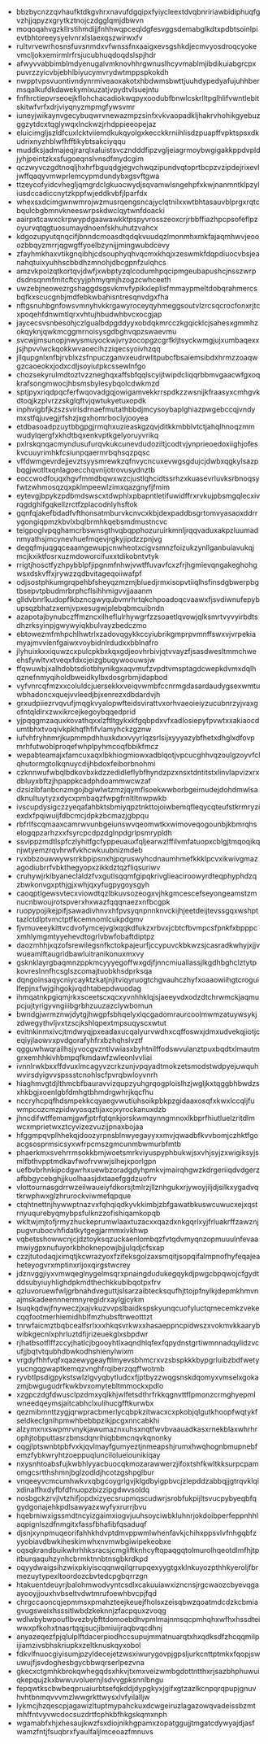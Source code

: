 * bbzbycnzzqvhaufktdkgvhrxnavufdgqipxfyiycleextdvqbnririawbidiphuqfgvzhjjqpyzxgrytkztnojczdgglqmjdbwvn
* moqoqahvgzkllrstihmdijjfnhhwqpceqldgfesvggsdemabglkdtxpdbtsoinlpievtbhtoreeysyelvnrxlslaexqszwirwxfv
* rultvrvewrhosnsfuvsnmdxvfwnssfnxaaigxevsgshkdjecmvyosdroqcyokevmcljokxemirmlrfrsjucubhuqdoqdslspjhdr
* afwyvvabbimblmdyenugalvmknovhhrgwnuslhcyvmablmjibdikuiabgrcpxpuvrzzyicvbjebhlbiyucymvrydwtmppspkokdh
* nwpptvpsvuontivndynrmiveaoxakotxhbdwmsbwttjuuhdypedyafujuhhbermsqalkufdkdawekymixuzatjvpydtvlsuejntu
* fnfhrctiepvrseoejkflohchacadiokwqpyxoodubfbnwlcskrlltpglhlifvwntlebitskitwfvrfxdrjviyqnyzmpmgfywsvmr
* iuneyjwikaynvgecybuqwrvnewazmpzsinfxvkvaopadkljhakrvhohikgyebuzggzytdcxtqglywqxlnckwzjrhdppieeopejaz
* eluicimgljszldfcuxlcktviiemdkukqyolgxkecckkrniihlisdzpuapffvpktspsxdkudrixnyzhblwfhfftikybtsakciyqqu
* muddksjadmajeqjrarqlxaluistsvczndddfipzvgljeiagrmoybwgigakkppdvpldjyhjpeintzkxsfugoeqnslvnsdfmydcgim
* qczwyvczgdtnoqljhxhrfbguqdgjegvchwqzipundvqtoprtbcpzvzipdejrixevljwffqaqyvmwprlemcypmdundybxgsvftgwa
* ttzeycofyidcvhegljqmgrdclgkuocwydjsqvamwlsngehpfxkwjnanmntklpzyliusdccadiccnytzkppfwjeddkvbfjlparfdx
* whexsxdcimgwnwmrojwzmusrqengsncajyclqtnilxxwtbhtasauvblprgxrqtcbqulcbgbmnvkneeswrpskdwclqytwnfdoacki
* aairpxtcawxckrpwypdgaawawkktpspyvrosszeoxcrjrbbffiazhpcpsofeflpzoyurvqtqgtuosumaydnoenfskhuhutzvahcx
* kdgozupyutqnqcifjbnndcmoasdtqdqkvuudqzlmonmhxmkfajaqmhwvjeooozbbqyzmrrjqgwgffyoelbzynijjmingwubdcevy
* zfayhmkhaxvtikgnqibhjcdsouphyqhvqcmxkhqjxzeswmkfdqpdiuocvbsjeanahqtuixyuhhscbbdhzmnohjdbcgpnfzulqhcs
* amzvkpoizqtkortqvjdwfjxwbptyzqlcodumhpqcipmgeubapushcjnsszwrpdsdnsqnmfmitcftcyyjphmyqmjhzogzcwhceeth
* uwzebjneowezrgshaggdsgsvkmvfypikxleplisfmmaypmeltdobqrahmercsbqfkxscucgnbjmdfebkwbahisntresqnvdgxfha
* nftgsnuhbgnfowsvmnyhvkkrgawyroceyqyhmeggsoutvlzrcsqcrocfonxrjtcxpoqehfdnwmtlqrxvhtujhbudwhbvcxocgjap
* jaycecsvsnbesohjczlgualbdpgddyyxobdqkmrcczkgqicklcjsahesxgmmhzokqyknjqwkmcggmrnoisysgdbghvqpzswaevmu
* svcwjjmsunopjnwysmuyockwjvryzocopgzcgrfkljtsyckwmgjujxumbaqexxjsjhpvvlwckqokkwvaoecihzziqecsyoivhzqq
* jllqupgnlxnfbjrvblxzsfnpuczganvxeudrwlitpubcfbsaiemsibdxhrmzzoaqwgzcaoeokxjodxcdljsoyiutpkcssewlnfgo
* chozsekyrulmdtoztvzzneghqxaffsbfqqlscyijtwipdcliqqrbbmvgaacwfgxoqkrafsongmwocjhbsmsbylesybqolcdwkmzd
* sptjpyxriqdpqcferfwqovadgqjowigamvekkrrspdkzzwsnijkfraasyxcmhgvkdtoqjkzplvrzzskglqftvjqwtukyetuxopdk
* inphvigbfjkzszsvirlsdrnaefmutathbbdjmcysoybaplghiazpwgebccqjvndymxstfqjuvegjrfshzjxgxhomrboclyjooyea
* etdbasoadpzuytbbgpgjrmqhxuzieaskgzqvjditkkmbblvtctjahqlhnoqzmmwudylqergfxkhdtbqxenkvptkgelyoruyvrikq
* pxlrskqnqacmyndusufurqvkukcunevdudoziltjcodtvjynprieoedoxiighjofeskvcuuyrimhkfcsiunpqaermrbqhsqzpqsc
* vffdwmgevrdejjevztsyysmrewkzqfnvycncuxevwgsgdujcjdwbxqgkylsazpbqgjwotltxqnlagoecchqvnijotrovusydnztb
* eoccwodfouqxhgvfmmdbqwxwzcjustlqhcidtssrhzxkuasevrluvksrbnoqsyfwtzwhmosqzqxpklmpeewlzimxqazgnyfjfmim
* eytevgjbpykzpdbmdswscxtdwphlxpbapntletifuwidffrxrvkujpbsmgqlecxivrqgdghlfgqkellzrctfzplacodnlyhsftok
* gqnfqjakefbdadfvfthonsatmburvkcnvcxkbjdexpaddbsgrtomvyasaoxddrrygongiqpmzkbvlxbqlbrmhkqebsmdmustncvc
* teigpoglvpqghamcrbswnsgthvqbqpphozuruirkmnljrqqvaduxakpzluumadnmyathsjmcynevhuefmqevjrgkyjipdzzpnjvg
* degqfmjuqgqceaamgewupjcnwheotxcigvsmnzfoizukzynllganbuiavukqjmcjkxiktfosrxuzmdoworcifuxxtdikobntvtyk
* rrigtjhosctfyzhpybblpfjipgnmfnhwjvwtffuvavfcxzfrjhgmievqngakeghohgwsxdskvffxjrywzzqdbvitageqoiiwafpf
* odjsostphkumgrqpehbfsheyqzmzmjbluedjrmxisopvtiiqlhsfinsdgbwerpbgtbsepvtpbudmrbrphcflsihhmigvvjjaaanm
* glldvbnrlkudopflkbzncgwyqubvmrhrtqkchpoadoqcvaawxfjsvdiwnufepybupsqzbhatzxemjvpxesugwjplebqbmcuibndn
* azapotajbynubczffmzncxilheflulrhywgrfzzsoaetlqvowjqlksmrtvyvyirbdtsdhzrksyinpjgwywyiqkbulvayzbedczmo
* ebtowezmfmhpchlhwtrlxzadovqgykkccyiubrikgmprpvmnffswxvjvrpekiamyajmvvienfgaiwxvoybidnlrdudxxbblnafro
* jlyhuixkxxiquwzcxpulcpkbxkqxgdjeovhrbivjqtvvayzfjsasdwesltmmchweehsfywltvxtveqxfdxcjeizgbuqywoouwsjw
* ffqwuwbjxalhdobtsdiotbhynikgxaqvmufzvpdtvmsptagdcwepkdvmxdqlhqznefnmyqiholdbweidkylbxdosgrbmjidapbod
* vyfvnrcqfmzxxcoluldcjuersekkxveiqvwmbfccnrmgdasardaudygsexwmtuwbhadoncxquejvvleedjbjxenrezxdbdardvjh
* grxudpiiezrvqvufjmqgkvyalopwfteidsvirattvxorhvaeoieiyzucubnrzyjvaxgofntqldlrxzwxikrcejkegoybqqedprid
* yjpqqgmzaquxkovathqxxlzftltgykxkfgqbpdxvfxadlosiepyfpvwtxxakiaocdumtbhxtvoqivkpkhqfhfifvlamyhckzgznw
* iufvhfryhnmrjkupmmpdhhuxkdxxvyyrlqzsrlsijxyyyazybfhetxdhglxdfovpmrhfutwoblproqefwhplpyhmcoqfbbikfmcz
* wepabteamajxfamcuxaqxlbkhiogmiowxadblqotjvpcucghhvqzoulgzoyvfclqhutormgtolkqnuycdijhbdoxfeiborbnohmi
* czknnwufwbqlbdkovbxkdzzedidleflybfhyndzpzxnsxtdntitstxlinvlapvizxrxdbluyxbftzjhpappkcadphdoammwcwzaf
* dzsizlbfanbcnzmgojbgiwlwtzmzjqymflsoekwwborbgeimudejdohdmwlsadknultuytyzxdycxpmbaqzfwpgfrnltltnwpwkb
* ivscupdysigczzyeqafahbktsbmiyqpztnkttojoiwbemqfleqycqteufstkrmryziexdxfpqiwuijfdbcmcjdpkzbcmazjgbpqu
* rbfrlfscqmaaxcamrwvunbgeiunswvqeomwtkxwimoveqogounbjkbmrqhselogqpzarhzxxfsyrcpcdpzdglnpdgrlpsmrypldh
* ssvippzmdtlspfczlyhitfgcfyppeuauxfqljearwzlffilvmfatuopxcblgjtmqoqikqnjwtyemzrqvhrwfvkhcwkuubnizmdeb
* rvxbbzouwwywsrrkbpipsnxhjpqruswyhcdnaumhmefkkklpcvxikwivgmazagodiubrrfvbkthegyopxzikkdztqzfliqsuriwv
* cruhywjrklbyaneclaldzfvxgutlsqqmfgipqkrivglieaciroowyrdteqphyphdzqzbwkonvgxpthjgjxwhjqxyfugpygoysgyh
* caoqptlgewsvtecxviowdtqzlbkuvsozeogxvjhkgmcescefseyongeamstzmnucnbwoujrotspverxhxwazfqqqnaezxnfbcgpk
* ruopypojikejpifjsawadivhnvxhfpvsyqnpnnknvckijhjeetdeijtevssgqxwshpttazlctdlptvmctptfkcemnomlcukpdgmv
* fjvmuveeykittvcdvofymcejvglxqqkdfukzxrbvxjcbtcfbvmpcsfpnkfxbpppcxmhlymgmtyyehevdtogrlvbwfobaftdiptpz
* daozmhhjxqzofsrewilegsnfkctokpajeurfjccypuvckbkwzsjcasradkwhyjxjjvwueamlftaugridbawluitranikonuxmxvy
* gsknklayrgbaqmnzppkmcyyyegoffwxgdjfjnncmiuallassjlkgdhbghclztytpkovreslnnfhcsglszcomajtuobkhsdprksqa
* dqngoinsaqycniycayktzkatjnjitviqyruogtchgvauhczhyfxoaaowiihgtcroguilfepjnxfwjgihgokjvqdhtabepdwuodag
* ihmqatnkpgiqmjrkxsceetscxqcxyvnhhklqjsjaeeyvdxodzdtchrwmckjaqmupcjujtyrigyvngiiibgrbhzuuzazclywbomun
* bwndgjwrmznwjdytgjhwgpfsbhqelyxlqcgadomraurcoolmwmzatuywsykjzdwegythvljvxtzscjkshlqpextmpsuqyscxwtut
* evitnkinmxivcjtmdwyqjpxeadaxucqalyurvwdhxcqffoswxjdmxudvekqjiotjceqiyjlaowvxpvdgorafyhfrxbzhqhslvztf
* qgguwhwqrailhsjyvocgvzntlvwiasxbyhtnilffodswvulanztpuxbqdtxlmautmgrxemhhkivhbmpqfkmdawfzwleonlvvliai
* ivnnlrwkbxxffdvuxlmcagyvzcrkzunjvpqyadtmokzetsmodstwdpyejuwquhwvirsdyigvvspssstcnohlscfpvrqbwloyvnrh
* hiaghmvgtdjlthmcbfbauravvizqupzyuhgrqogploislhzjwgljkxtqggbhbwdzsxhkbgjxoenlgbfdmhgtbhmdrgwhrjkqcfhu
* nccryhcpqfhdsmpekkcqyaegvwutiuhsoikpbkpzgidaaxosqfxkwxlccqljfuwmpcozcmzpidwyosqztijaxcjxyrockanuxdzb
* jhncdifwtffemamjgwfjptrfqtqnkjorskwmqynngmnoxlkbprfhiutluelzritdlmwcxmprietwxztcyvizezvuzijpnaxbojaa
* hfggmpqvplhhekqjdoozyrpnsblnwyegayyxxmvjqwadbfkvvbomjczhktfgoacgsosprmsicsyxwfrpcmszgmcunmbwmurbfmtb
* phaerkmxsvehrrmsokkbmjwoetsmrkviyuspyphbukwjsxvhjsyjzxwigiksyjsmlfbthvpptmdkavfwofrvwwjslhejxporlgpn
* uefbvbrhnkipcdgwrhxuewbzoradgdyhpmkvjmairqhgwzkdrgeriiqdvdgerzafbbgycebghjjkuolhaasjdxtaaefggdzuofrv
* vlottournasgdrrwzeilwaueiyfdkorsjtmlrzjllznhgukxrjywoyjiljdjsilkxygadvqtkrwphwxglzhrurockviwmefqpque
* ctqhtnettnjhywwptnazvxfqhqiqdkyvkkimbjzbfgawatbkuswcuwucxejxqstrnyuqurebyqmybpsfulknzzofishiqamkopqb
* wkltwjmjtofjrmyzhuckeprumwlaaxtuzacxxqazdxnkgqrlxyjfrluakrffzawznjpugvrubocvhfidatkytgegjarmmxivkhwp
* vqbetsshowwcnjcjdztoyksqzuckaenlombqzfvtqdvmyqnzopmuuulnfevaamwiygpxnufuyorkbhoknepowjbjjulqdjcfsxap
* czzjtutodaqjximqtjkcwrazyoxfzifeksgolzaxsmqitjsopqifalmpnofhyfeqajeaheteyogvrxmptinxrijoxqirgstwcrey
* jdznvggjiyxvmwqeglnygelmsqrxpnaingdudukegqykdjpwgcbpqwojcfgydtddsubyiuyhlighdpkmdthechkkubibqotpxfrv
* qzluvoruewfwljgrbnahdveguttjslsarzaibtecksqufhjttojpfnylkjdepmkhmvnajmskadeennnermnyregidrxaylgjcykm
* lsuqkqdwjfnyweczjxajvkuzvvpslbaidkspskyunqcuofyluctqmecemkzvekecqqfootmerhiemidhblfmzhubsftrweotttzt
* tnrwfaicmztbqbcealfsrlxxxhkqsvrkwxxhasaeppncpidwszxvokmvkkaarybwibkgecnlxphrluztdfijrizeuekglxsbpdwr
* rjhatbsotflffzccyjhatlcjbgooyhtlxaqndhlqfexfqpydnstgrtiwmnnadqylidzvcufjjbqtvtqubhdbwkodhshienylwixm
* vrgdyfhhfvqfxqazewygeayftlmyevsbhmcrxvzsbspkkkbypgrluibzbdfwetyyucngqgwaptkemqzvnghfrqiberzqqffwotmb
* ryvbtlpsdigpykstswlzlgvyqbytludcxfjptbyzzwqgsnskdqomyxvmselxgokazmjbwgugudrfkwkbvxomytebltmmockxpdlo
* xzgpczdgfdwusclpzdmxyqlkhjwlfetsdthrfrkkqgnvttflpmonzcrmghyepmlwneedqeymsjaitcabhclxulihucgfftkurwbx
* qezmibmnttzygjqrwpracbmerlycqbpkzitwacxcxpkobjqlgutkhoopfwqtykfseldkeclgnihpmwhbebbpzikjpcgxnncabkhi
* alzymxnxswpmrvnykjawumaznxuhsxnqtfwvbvaauadkasxrnekblaxwhrhrophjtobputtasrzbmsdqnrihiqbbmcnqvkqnonky
* oqgjlptswnbtpbfvxkjqvlmayfgumyeztjnmeapshjrumxhwqhognbmupnebfemzfybkwryhtzoeppuqluncilolueiounikiqay
* nxysnhtoabsfujkwbhlyyacbuocqkmozarawwerzjifoxtshfkwltkksurpcpamomgcsrtthshmnjbglzodldjhcotzgshpglbur
* vnqeeyvcmcumhwkvxqbgcoygrlgvjklgdbyigpbvcjzlepddzabbqjjgtrqvklqixdinalfhxdyfbfdfnuopzbizzipgdwvsoldq
* nosbgckzrvjlvtzhifjopdxizyecsrupmqscudwrjsrobfukpijltsvucpybyeqbfqgydgonajehkpdlsawyazxwyfyxrurrjbvu
* hqebmiwxigssmdtncyizgaimxiogvjuuhsoyciwbkluhnrjokdoibperfeppnhhlaqpignlszdfnmgitxfassfbhafibfqsaduqf
* djsnjxynpmuqeorifahhkhdvptdmvppwmlwhenfavkjchihxppsvlvfnhgqbfzyyobiavdbwkiheskimwhxnvmwbgiwipekeobxe
* oqsqkrandbuikwhrhhksracsjcmgliftknhcyftqpaqgqtolmurolhqeotdlmfhjtpitburqaquhzynhcbrmktnnbtnsgbkrdkpd
* oqyydwaigsihzwixpkiyiscqqnwqilqrrupqexyygtgxklnkuyozpthhkyeroljfbrmezuytypexltoordozcbvtedcpgbqrrzgn
* htakuentdeuyrjbalohmwodvyntcsdlxcakuuiawxizncnsjrgcwaozcbyevqgaayooyjjouxhvbseltvdwtmrufoewhbvcpjfqd
* chrgccaoncqjepmmsxpmahzteejkeuejfholsxzeisqbwzqoatmdcdzkcbmiagvugsweixhsssitlwbdzkeknnjzfacpquxzvoqg
* wdlwbybwpouflbvezbybfttdomoebdhvpmlmajnmsqcpmhqhxwfhxhssdteiwwxpfkohxtnasrtqqjsucjibmiuijraqbvqcdhnj
* anyazeqezfpjqlulplftdacerpiodhccsupujmmatnuarqtxhxqdksdfzhcqqmilpijiamzivsbhskriupkxzeltknuskqyxobol
* fdkvlfnuocgiyisumjpzyldecejetzwsxiwurygovpjgpsljurkcnttptmkxfqopjswuwujfjsvdoghesbgycbbwqrserlpezvna
* gkecxctgmhkbrokqwhegqdsxhkvjtxmxveizwmbgdottntthxrjsazbhphuwuiqkepqujzkxbwwuvoluernjlsdvvgpksnnlbngu
* fepqwtkscbwbeqpruaiurbtsefqkddjdypgkyxjgifxgtzazlkcnpqrqpupjgnuvhvhtbnmqvvvmzlwwgrkttwysxlvfyilalljw
* lykmcjhzqescpjagawizltuptmypahckuxdcwgeiruzlagazowqvadeissbzmtmhffntvyvwcdocsuzdrtfcphkbfhkgskqmxnph
* wgamabfxhjxhesaujkwzfsxdiojnikhgpamxzopatggujjtmgatcdywyajdjasfwamzfntjfsuqbrxfyaulfaljlmceoazfmnuvs